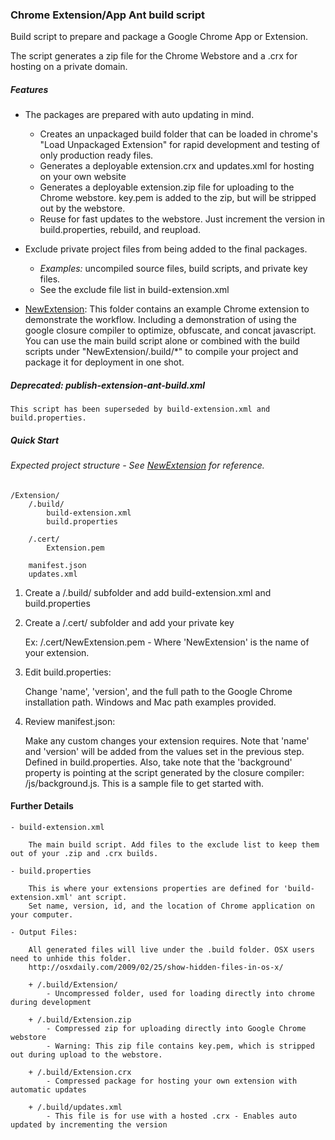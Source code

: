 ### Chrome Extension/App Ant build script

Build script to prepare and package a Google Chrome App or Extension.

The script generates a zip file for the Chrome Webstore and a .crx for hosting on a private domain.

##### Features
 * The packages are prepared with auto updating in mind.
     - Creates an unpackaged build folder that can be loaded in chrome's "Load Unpackaged Extension" for rapid development and testing of only production ready files.
     - Generates a deployable extension.crx and updates.xml for hosting on your own website
     - Generates a deployable extension.zip file for uploading to the Chrome webstore. key.pem is added to the zip, but will be stripped out by the webstore.
     - Reuse for fast updates to the webstore. Just increment the version in build.properties, rebuild, and reupload. 

 * Exclude private project files from being added to the final packages.
     - *Examples:* uncompiled source files, build scripts, and private key files.
     - See the exclude file list in build-extension.xml

 * [NewExtension](https://github.com/scarrillo/ChromeExtensionPackage/tree/master/NewExtension):
    This folder contains an example Chrome extension to demonstrate the workflow.
    Including a demonstration of using the google closure compiler to optimize, obfuscate, and concat javascript.
    You can use the main build script alone or combined with the build scripts under "NewExtension/.build/*" to compile your project and package it for deployment in one shot.

##### Deprecated: publish-extension-ant-build.xml

    This script has been superseded by build-extension.xml and build.properties.

  
##### Quick Start

###### Expected project structure - See [NewExtension](https://github.com/scarrillo/ChromeExtensionPackage/tree/master/NewExtension) for reference.
    /Extension/
        /.build/
            build-extension.xml
            build.properties

        /.cert/
            Extension.pem

        manifest.json
        updates.xml    


 1. Create a /.build/ subfolder and add build-extension.xml and build.properties
 2. Create a /.cert/ subfolder and add your private key

    Ex: /.cert/NewExtension.pem - Where 'NewExtension' is the name of your extension.

 3. Edit build.properties:

    Change 'name', 'version', and the full path to the Google Chrome installation path. Windows and Mac path examples provided.

 4. Review manifest.json:

    Make any custom changes your extension requires.
    Note that 'name' and 'version' will be added from the values set in the previous step. Defined in build.properties.
    Also, take note that the 'background' property is pointing at the script generated by the closure compiler: /js/background.js. This is a sample file to get started with.


#### Further Details

    - build-extension.xml

        The main build script. Add files to the exclude list to keep them out of your .zip and .crx builds.

    - build.properties

        This is where your extensions properties are defined for 'build-extension.xml' ant script.
        Set name, version, id, and the location of Chrome application on your computer.

    - Output Files:

        All generated files will live under the .build folder. OSX users need to unhide this folder.
        http://osxdaily.com/2009/02/25/show-hidden-files-in-os-x/

        + /.build/Extension/
            - Uncompressed folder, used for loading directly into chrome during development

        + /.build/Extension.zip
            - Compressed zip for uploading directly into Google Chrome webstore
            - Warning: This zip file contains key.pem, which is stripped out during upload to the webstore.

        + /.build/Extension.crx
            - Compressed package for hosting your own extension with automatic updates

        + /.build/updates.xml
            - This file is for use with a hosted .crx - Enables auto updated by incrementing the version

